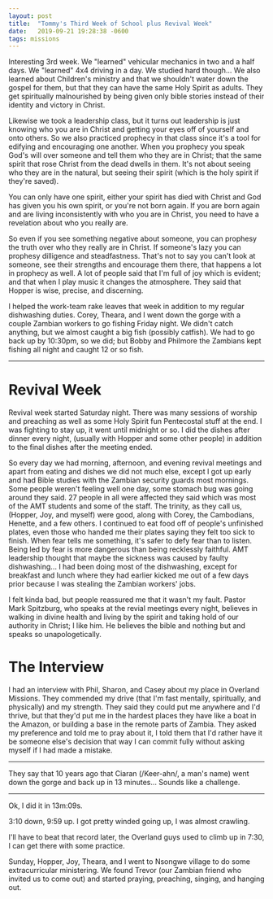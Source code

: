 ```yaml
---
layout: post
title:  "Tommy's Third Week of School plus Revival Week"
date:   2019-09-21 19:28:38 -0600
tags: missions
---
```


Interesting 3rd week. We "learned" vehicular mechanics in two and a half days. We "learned" 4x4 driving in a day. We studied hard though... We also learned about Children's ministry and that we shouldn't water down the gospel for them, but that they can have the same Holy Spirit as adults. They get spiritually malnourished by being given only bible stories instead of their identity and victory in Christ.

Likewise we took a leadership class, but it turns out leadership is just knowing who you are in Christ and getting your eyes off of yourself and onto others. So we also practiced prophecy in that class since it's a tool for edifying and encouraging one another. When you prophecy you speak God's will over someone and tell them who they are in Christ; that the same spirit that rose Christ from the dead dwells in them. It's not about seeing who they are in the natural, but seeing their spirit (which is the holy spirit if they're saved).

You can only have one spirit, either your spirit has died with Christ and God has given you his own spirit, or you're not born again. If you are born again and are living inconsistently with who you are in Christ, you need to have a revelation about who you really are.

So even if you see something negative about someone, you can prophesy the truth over who they really are in Christ. If someone's lazy you can prophesy dilligence and steadfastness. That's not to say you can't look at someone, see their strengths and encourage them there, that happens a lot in prophecy as well. A lot of people said that I'm full of joy which is evident; and that when I play music it changes the atmosphere. They said that Hopper is wise, precise, and discerning.

I helped the work-team rake leaves that week in addition to my regular dishwashing duties. Corey, Theara, and I went down the gorge with a couple Zambian workers to go fishing Friday night. We didn't catch anything, but we almost caught a big fish (possibly catfish). We had to go back up by 10:30pm, so we did; but Bobby and Philmore the Zambians kept fishing all night and caught 12 or so fish.

--------------------------------------------
Revival Week
============

Revival week started Saturday night. There was many sessions of worship and preaching as well as some Holy Spirit fun Pentecostal stuff at the end. I was fighting to stay up, it went until midnight or so. I did the dishes after dinner every night, (usually with Hopper and some other people) in addition to the final dishes after the meeting ended.

So every day we had morning, afternoon, and evening revival meetings and apart from eating and dishes we did not much else, except I got up early and had Bible studies with the Zambian security guards most mornings. Some people weren't feeling well one day, some stomach bug was going around they said. 27 people in all were affected they said which was most of the AMT students and some of the staff. The trinity, as they call us, (Hopper, Joy, and myself) were good, along with Corey, the Cambodians, Henette, and a few others. I continued to eat food off of people's unfinished plates, even those who handed me their plates saying they felt too sick to finish. When fear tells me something, it's safer to defy fear than to listen. Being led by fear is more dangerous than being recklessly faithful. AMT leadership thought that maybe the sickness was caused by faulty dishwashing... I had been doing most of the dishwashing, except for breakfast and lunch where they had earlier kicked me out of a few days prior because I was stealing the Zambian workers' jobs.

I felt kinda bad, but people reassured me that it wasn't my fault. Pastor Mark Spitzburg, who speaks at the revial meetings every night, believes in walking in divine health and living by the spirit and taking hold of our authority in Christ; I like him. He believes the bible and nothing but and speaks so unapologetically.

The Interview
=============

I had an interview with Phil, Sharon, and Casey about my place in Overland Missions. They commended my drive (that I'm fast mentally, spiritually, and physically) and my strength. They said they could put me anywhere and I'd thrive, but that they'd put me in the hardest places they have like a boat in the Amazon, or building a base in the remote parts of Zambia. They asked my preference and told me to pray about it, I told them that I'd rather have it be someone else's decision that way I can commit fully without asking myself if I had made a mistake.

-----------------------

They say that 10 years ago that Ciaran (/Keer-ahn/, a man's name) went down the gorge and back up in 13 minutes... Sounds like a challenge.

-------------

Ok, I did it in 13m:09s.

3:10 down, 9:59 up. I got pretty winded going up, I was almost crawling.

I'll have to beat that record later, the Overland guys used to climb up in 7:30, I can get there with some practice.

Sunday, Hopper, Joy, Theara, and I went to Nsongwe village to do some extracurricular ministering. We found Trevor (our Zambian friend who invited us to come out) and started praying, preaching, singing, and hanging out.
